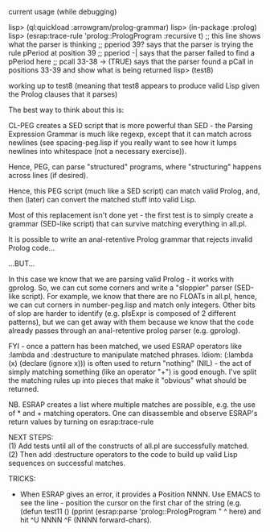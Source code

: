 current usage (while debugging)

lisp> (ql:quickload :arrowgram/prolog-grammar)
lisp> (in-package :prolog)
lisp> (esrap:trace-rule 'prolog::PrologProgram :recursive t) ;; this line shows what the parser is thinking
;; pperiod 39? says that the parser is trying the rule pPeriod at position 39
;; pperiod -|  says that the parser failed to find a pPeriod here
;; pcall 33-38 -> (TRUE) says that the parser found a pCall in positions 33-39 and show what is being returned
lisp> (test8)

working up to test8 (meaning that test8 appears to produce valid Lisp given the Prolog clauses that it parses)

The best way to think about this is:

CL-PEG creates a SED script that is more powerful than SED - the Parsing Expression Grammar is much like regexp, except that it can match across newlines (see spacing-peg.lisp if you really want to see how it lumps newlines into whitespace (not a necessary exercise)).

Hence, PEG, can parse "structured" programs, where "structuring" happens across lines (if desired).

Hence, this PEG script (much like a SED script) can match valid Prolog, and, then (later) can convert the matched stuff into valid Lisp.

Most of this replacement isn't done yet - the first test is to simply create a grammar (SED-like script) that can survive matching everything in all.pl.

It is possible to write an anal-retentive Prolog grammar that rejects invalid Prolog code...

...BUT...

In this case we know that we are parsing valid Prolog - it works with gprolog.  So, we can cut some corners and write a "sloppier" parser (SED-like script).  For example, we know that there are no FLOATs in all.pl, hence, we can cut corners in number-peg.lisp and match only integers.  Other bits of slop are harder to identify (e.g. pIsExpr is composed of 2 different patterns), but we can get away with them because we know that the code already passes through an anal-retentive prolog parser (e.g. gprolog).

FYI - once a pattern has been matched, we used ESRAP operators like :lambda and :destructure to manipulate matched phrases.  Idiom: (:lambda (x) (declare (ignore x))) is often used to return "nothing" (NIL) - the act of simply matching something (like an operator "+") is good enough.  I've split the matching rules up into pieces that make it "obvious" what should be returned.

NB. ESRAP creates a list where multiple matches are possible, e.g. the use of * and + matching operators.  One can disassemble and observe ESRAP's return values by turning on esrap:trace-rule  


NEXT STEPS:  
(1) Add tests until all of the constructs of all.pl are successfully matched.  
(2) Then add :destructure operators to the code to build up valid Lisp sequences on successful matches.


TRICKS:

- When ESRAP gives an error, it provides a Position NNNN.  Use EMACS to see the line - position the cursor on the first char of the string (e.g.
(defun test11 ()
  (pprint (esrap:parse 'prolog::PrologProgram
               " 
                ^ here) and hit ^U NNNN ^F (NNNN forward-chars).



